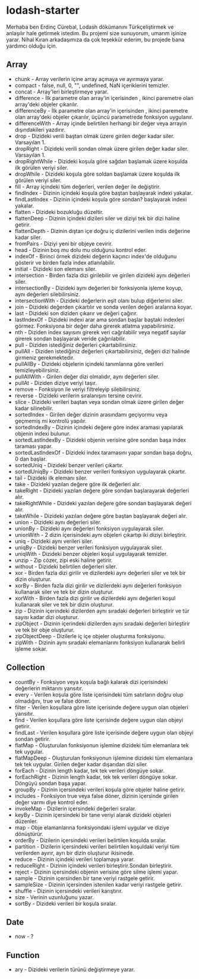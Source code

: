 # lodash-starter
Merhaba ben Erdinç Cürebal, Lodash dökümanını Türkçeliştirmek ve anlaşılır hale getirmek istedim.
Bu projemi size sunuyorum, umarım işinize yarar.
Nihal Kıran arkadaşımıza da çok teşekkür ederim, bu projede bana yardımcı olduğu için.

## Array
- chunk - Array verilerin içine array açmaya ve ayırmaya yarar.
- compact - false, null, 0, "", undefined, NaN içeriklerini temizler.
- concat - Array'leri birleştirmeye yarar.
- difference - İlk parametre olan array'in içerisinden , ikinci paremetre olan array'deki objeler çıkarılır.
- differenceBy - İlk parametre olan array'in içerisinden , ikinci paremetre olan array'deki objeler çıkarılır, üçüncü parametrede fonksiyon uygulanır.
- differenceWith - Array içinde belirtilen herhangi bir değer veya arrayin dışındakileri yazdırır.
- drop - Dizideki verili baştan olmak üzere girilen değer kadar siler. Varsayılan 1.
- dropRight - Dizideki verili sondan olmak üzere girilen değer kadar siler. Varsayılan 1.
- dropRightWhile - Dizideki koşula göre sağdan başlamak üzere koşulda ilk görülen veriyi siler.
- dropWhile - Dizideki koşula göre soldan başlamak üzere koşulda ilk görülen veriyi siler.
- fill - Array içindeki tüm değerleri, verilen değer ile değiştirir.
- findIndex - Dizinin içindeki koşula göre baştan başlayarak indexi yakalar.
- findLastIndex - Dizinin içindeki koşula göre sondan? başlayarak indexi yakalar.
- flatten - Dizideki bozukluğu düzeltir.
- flattenDeep - Dizinin içindeki dizileri siler ve diziyi tek bir dizi haline getirir.
- flattenDepth - Dizinin dıştan içe doğru iç dizilerini verilen indis değerine kadar siler.
- fromPairs - Diziyi yeni bir objeye cevirir.
- head - Dizinin boş mu dolu mu olduğunu kontrol eder.
- indexOf - Birinci örnek dizideki değerin kaçıncı index'de olduğunu gösterir ve birden fazla index atlanılabilir.
- initial - Dizideki son elemanı siler.
- intersection - Birden fazla dizi girilebilir ve girilen dizideki aynı değerleri siler.
- intersectionBy - Dizideki aynı değerleri bir fonksiyonla işleme koyup, aynı değerleri silebilirsiniz.
- intersectionWith - Dizideki değerlerin eşit olanı bulup diğerlerini siler.
- join - Dizideki değerden çıkartılır ve sonda verilen değeri aralarına koyar.
- last - Dizideki son diziden çıkarır ve değeri çağırır.
- lastIndexOf - Dizideki indexi arar ama sondan başlar baştaki indexleri görmez. Fonksiyona bir değer daha girerek atlatma yapabilirsiniz.
- nth - Diziden index sayısını girerek veri cağrılabilir veya negatif sayılar girerek sondan başlayarak veride çağırılabilir.
- pull - Diziden istediğiniz değerleri çıkartabilirsiniz.
- pullAll - Diziden istediğiniz değerleri çıkartabilirsiniz, değeri dizi halinde girmeniz gerekmektedir.
- pullAllBy - Dizideki objelerin içindeki tanımlarına göre verileri temizleyebilirsiniz.
- pullAllWith - Girilen değer dizi olmalıdır, aynı değerleri siler.
- pullAt - Diziden diziye veriyi taşır.
- remove - Fonksiyon ile veriyi filtreleyip silebilirsiniz.
- reverse - Dizideki verilerin sıralanışını tersine cevirir.
- slice - Dizideki verileri baştan veya sondan olmak üzere girilen değer kadar silinebilir.
- sortedIndex - Girilen değer dizinin arasındamı geçiyormu veya geçmemiş mi kontrolü yapılır.
- sortedIndexBy - Dizinin içindeki değere göre index araması yapılarak objenin indexi bulunur.
- sortedLastIndexBy - Dizideki objenin verisine göre sondan başa index taraması yapar.
- sortedLastIndexOf - Dizideki index taramasını yapar sondan başa doğru, 0 dan başlar.
- sortedUniq - Dizideki benzer verileri çıkartır.
- sortedUniqBy - Dizideki benzer verileri fonksiyon uygulayarak çıkartır.
- tail - Dizideki ilk elemanı siler.
- take - Dizideki yazılan değere göre ilk değerleri alır.
- takeRight - Dizideki yazılan değere göre sondan başlarayarak değerleri alır.
- takeRightWhile - Dizideki yazılan değere göre sondan başlayarak değeri alır.
- takeWhile - Dizideki yazılan değere göre baştan başlayarak değeri alır.
- union - Dizideki aynı değerleri siler.
- unionBy - Dizideki aynı değerleri fonksiyon uygulayarak siler.
- unionWith - 2 dizin içerisindeki aynı objeleri çıkartıp iki diziyi birleştirir.
- uniq - Dizideki aynı verileri siler.
- uniqBy - Dizideki benzer verileri fonksiyon uygulayarak siler.
- uniqWith - Dizideki benzer objeleri koşul uygulayarak temizler.
- unzip - Zip cözer, zipi eski haline getirir.
- without - Dizideki belirtilen değerleri siler.
- xor - Birden fazla dizi girilir ve dizilerdeki aynı değerleri siler ve tek bir dizin oluşturur.
- xorBy - Birden fazla dizi girilir ve dizilerdeki aynı değerleri fonksiyon kullanarak siler ve tek bir dizin oluşturur.
- xorWith - Birden fazla dizi girilir ve dizilerdeki aynı değerleri koşul kullanarak siler ve tek bir dizin oluşturur.
- zip - Dizinin içerindeki dizilerden aynı sıradaki değerleri birleştirir ve tür sayısı kadar dizi oluşturur.
- zipObject - Dizinin içerindeki dizilerden aynı sıradaki değerleri birleştirir ve tek bir obje oluşturur.
- zipObjectDeep - Dizilerle iç içe objeler oluşturma fonksiyonu.
- zipWith - Dizinin aynı sıradaki elemanlarını fonksiyon kullanarak belirli işleme sokar.

## Collection
- countBy - Fonksiyon veya koşula bağlı kalarak dizi içerisindeki değerlerin miktarını yansıtır.
- every - Verilen koşula göre liste içerisindeki tüm satırların doğru olup olmadığını, true ve false döner.
- filter - Verilen koşullara göre liste içerisinde değere uygun olan objeleri yansıtır.
- find - Verilen koşullara göre liste içerisinde değere uygun olan objeyi getirir.
- findLast - Verilen koşullara göre liste içerisinde değere uygun olan objeyi sondan getirir.
- flatMap - Oluşturulan fonksiyonun işlemine dizideki tüm elemanlara tek tek uygular. 
- flatMapDeep - Oluşturulan fonksiyonun işlemine dizideki tüm elemanlara tek tek uygular. Girilen değer kadar dışarıdan dizi siler.
- forEach - Dizinin length kadar, tek tek verileri döngüye sokar.
- forEachRight - Dizinin length kadar, tek tek verileri döngüye sokar. Döngüyü sondan başa yapar.
- groupBy - Dizinin içersindeki verileri koşula göre objeler haline getirir.
- includes - Fonksiyon true veya false döner, dizinin içersinde girilen değer varmı diye kontrol eder.
- invokeMap - Dizilerin içersindeki değerleri sıralar.
- keyBy - Dizinin içersindeki bir tane veriyi alarak dizideki objeleri düzenler.
- map - Obje elamanlarına fonksiyondaki işlemi uygular ve diziye dönüştürür.
- orderBy - Dizilerin içersindeki verileri belirtilen koşulda sıralar.
- partition - Dizilerin içersindeki verileri belirtilen koşuldaki veriyi tüm verilerden ayırır, ayrı bir dizin oluşturur ikisinede.
- reduce - Dizinin içindeki verileri toplamaya yarar.
- reduceRight - Dizinin içindeki verileri birleştirir.Sondan birleştirir.
- reject - Dizinin içersindeki objenin verisine göre silme işlemi yapar.
- sample - Dizinin içersinden bir tane veriyi rastgele getirir.
- sampleSize - Dizinin içersinden istenilen kadar veriyi rastgele getirir.
- shuffle - Dizinin içersindeki verileri karıştırır.
- size - Verinin uzunluğunu yazar.
- sortBy - Dizideki verileri bir koşula sıralar.

## Date
- now - ?

## Function
- ary - Dizideki verilerin türünü değiştirmeye yarar.
